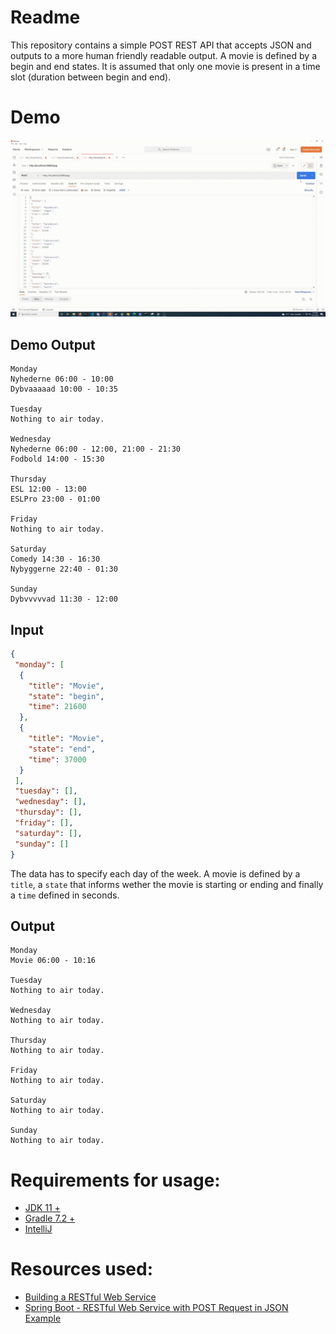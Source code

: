 # Readme
This repository contains a simple POST REST API that accepts JSON and outputs to a more human friendly readable output.
A movie is defined by a begin and end states. It is assumed that only one movie is present in a time slot (duration between begin and end).

# Demo
![](demo.gif)

## Demo Output
```
Monday
Nyhederne 06:00 - 10:00
Dybvaaaaad 10:00 - 10:35

Tuesday
Nothing to air today.

Wednesday
Nyhederne 06:00 - 12:00, 21:00 - 21:30
Fodbold 14:00 - 15:30

Thursday
ESL 12:00 - 13:00
ESLPro 23:00 - 01:00

Friday
Nothing to air today.

Saturday
Comedy 14:30 - 16:30
Nybyggerne 22:40 - 01:30

Sunday
Dybvvvvvad 11:30 - 12:00
```

## Input

```json
{
 "monday": [
  {
    "title": "Movie",
    "state": "begin",
    "time": 21600
  },
  {
    "title": "Movie",
    "state": "end",
    "time": 37000
  }
 ],
 "tuesday": [],
 "wednesday": [],
 "thursday": [],
 "friday": [],
 "saturday": [],
 "sunday": []
}
```
The data has to specify each day of the week. A movie is defined by a `title`, a `state` that informs wether the movie is starting or ending and finally a `time` defined in seconds.


## Output
```
Monday
Movie 06:00 - 10:16

Tuesday
Nothing to air today.

Wednesday
Nothing to air today.

Thursday
Nothing to air today.

Friday
Nothing to air today.

Saturday
Nothing to air today.

Sunday
Nothing to air today.
```

# Requirements for usage:
- [JDK 11 +](https://www.oracle.com/java/technologies/downloads/)
- [Gradle 7.2 +](https://gradle.org/install/)
- [IntelliJ](https://www.jetbrains.com/idea/download/)

# Resources used:
- [Building a RESTful Web Service](https://spring.io/guides/gs/rest-service/)
- [Spring Boot - RESTful Web Service with POST Request in JSON Example](https://www.youtube.com/watch?v=RydAmQvcqL8)
